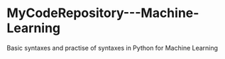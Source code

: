 # MyCodeRepository---Machine-Learning

Basic syntaxes and practise of syntaxes in Python for Machine Learning
